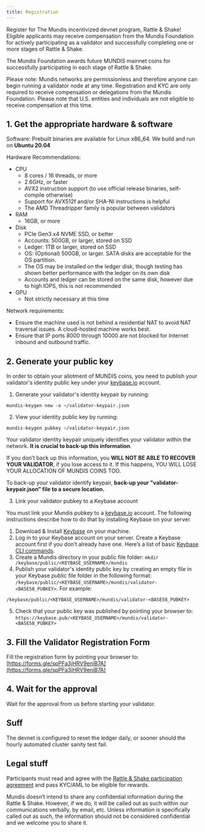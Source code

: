 ```yaml
---
title: Registration
---
```


Register for The Mundis incentivized devnet program, Rattle & Shake! Eligible applicants may receive compensation from the Mundis Foundation for actively participating as a validator and successfully completing one or more stages of Rattle & Shake.

The Mundis Foundation awards future MUNDIS mainnet coins for successfully participating in each stage of Rattle & Shake.

Please note: Mundis networks are permissionless and therefore anyone can begin running a validator node at any time. Registration and KYC are only required to receive compensation or delegations from the Mundis Foundation. Please note that U.S. entities and individuals are not eligible to receive compensation at this time.

## 1. Get the appropriate hardware & software

Software: Prebuilt binaries are available for Linux x86_64. We build and run on **Ubuntu 20.04**

Hardware Recommendations:

* CPU
  * 8 cores / 16 threads, or more
  * 2.6GHz, or faster
  * AVX2 instruction support (to use official release binaries, self-compile otherwise)
  * Support for AVX512f and/or SHA-NI instructions is helpful
  * The AMD Threadripper family is popular between validators
* RAM
  * 16GB, or more
* Disk
  * PCIe Gen3 x4 NVME SSD, or better
  * Accounts: 500GB, or larger, stored on SSD
  * Ledger: 1TB or larger, stored on SSD
  * OS: (Optional) 500GB, or larger. SATA disks are acceptable for the OS partition.
  * The OS may be installed on the ledger disk, though testing has shown better performance with the ledger on its own disk
  * Accounts and ledger can be stored on the same disk, however due to high IOPS, this is not recommended
* GPU
  * Not strictly necessary at this time

Network requirements:

* Ensure the machine used is not behind a residential NAT to avoid NAT traversal issues. A cloud-hosted machine works best.
* Ensure that IP ports 8000 through 10000 are not blocked for Internet inbound and outbound traffic.


## 2. Generate your public key

In order to obtain your allotment of MUNDIS coins, you need to publish your validator's identity public key under your [keybase.io](https://keybase.io) account.

1. Generate your validator's identity keypair by running:

```
mundis-keygen new -o ~/validator-keypair.json
```

2. View your identity public key by running:

```
mundis-keygen pubkey ~/validator-keypair.json
```

Your validator identity keypair uniquely identifies your validator within the network. **It is crucial to back-up this information**.

If you don’t back up this information, you **WILL NOT BE ABLE TO RECOVER YOUR VALIDATOR**, if you lose access to it. If this happens, YOU WILL LOSE YOUR ALLOCATION OF MUNDIS COINS TOO.

To back-up your validator identify keypair, **back-up your "validator-keypair.json” file to a secure location.**

3. Link your validator pubkey to a Keybase account

You must link your Mundis pubkey to a [keybase.io](https://keybase.io) account. The following instructions describe how to do that by installing Keybase on your server.

1. Download & Install [Keybase](https://keybase.io/download) on your machine.
2. Log in to your Keybase account on your server. Create a Keybase account first if you don’t already have one. Here’s a list of basic [Keybase CLI commands](https://keybase.io/docs/command_line/basics).
3. Create a Mundis directory in your public file folder: ``mkdir /keybase/public/<KEYBASE_USERNAME>/mundis``
4. Publish your validator's identity public key by creating an empty file in your Keybase public file folder in the following format: ``/keybase/public/<KEYBASE_USERNAME>/mundis/validator-<BASE58_PUBKEY>``. For example:
```
/keybase/public/<KEYBASE_USERNAME>/mundis/validator-<BASE58_PUBKEY>
```
5. Check that your public key was published by pointing your browser to: ``https://keybase.pub/<KEYBASE_USERNAME>/mundis/validator-<BASE58_PUBKEY>``


## 3. Fill the Validator Registration Form

Fill the registration form by pointing your browser to: [https://forms.gle/spPFa3jHRV9eniB7A](https://forms.gle/spPFa3jHRV9eniB7A)

## 4. Wait for the approval

Wait for the approval from us before starting your validator.

## Suff

The devnet is configured to reset the ledger daily, or sooner should the hourly automated cluster sanity test fail.


## Legal stuff

Participants must read and agree with the [Rattle & Shake participation agreement](terms.md) and pass KYC/AML to be eligible for rewards.

Mundis doesn’t intend to share any confidential information during the Rattle & Shake. However, if we do, it will be called out as such within our communications verbally, by email, etc. Unless information is specifically called out as such, the information should not be considered confidential and we welcome you to share it.
